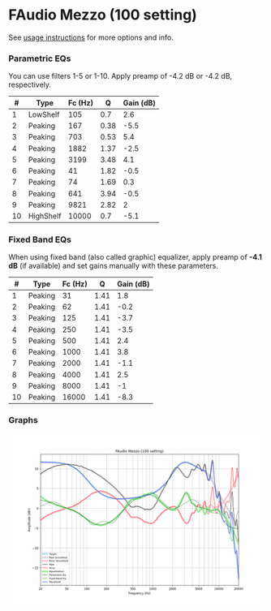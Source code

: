 # FAudio Mezzo (100 setting)
See [usage instructions](https://github.com/jaakkopasanen/AutoEq#usage) for more options and info.

### Parametric EQs
You can use filters 1-5 or 1-10. Apply preamp of -4.2 dB or -4.2 dB, respectively.

|   # | Type      |   Fc (Hz) |    Q |   Gain (dB) |
|-----|-----------|-----------|------|-------------|
|   1 | LowShelf  |       105 | 0.7  |         2.6 |
|   2 | Peaking   |       167 | 0.38 |        -5.5 |
|   3 | Peaking   |       703 | 0.53 |         5.4 |
|   4 | Peaking   |      1882 | 1.37 |        -2.5 |
|   5 | Peaking   |      3199 | 3.48 |         4.1 |
|   6 | Peaking   |        41 | 1.82 |        -0.5 |
|   7 | Peaking   |        74 | 1.69 |         0.3 |
|   8 | Peaking   |       641 | 3.94 |        -0.5 |
|   9 | Peaking   |      9821 | 2.82 |         2   |
|  10 | HighShelf |     10000 | 0.7  |        -5.1 |

### Fixed Band EQs
When using fixed band (also called graphic) equalizer, apply preamp of **-4.1 dB** (if available) and set gains manually with these parameters.

|   # | Type    |   Fc (Hz) |    Q |   Gain (dB) |
|-----|---------|-----------|------|-------------|
|   1 | Peaking |        31 | 1.41 |         1.8 |
|   2 | Peaking |        62 | 1.41 |        -0.2 |
|   3 | Peaking |       125 | 1.41 |        -3.7 |
|   4 | Peaking |       250 | 1.41 |        -3.5 |
|   5 | Peaking |       500 | 1.41 |         2.4 |
|   6 | Peaking |      1000 | 1.41 |         3.8 |
|   7 | Peaking |      2000 | 1.41 |        -1.1 |
|   8 | Peaking |      4000 | 1.41 |         2.5 |
|   9 | Peaking |      8000 | 1.41 |        -1   |
|  10 | Peaking |     16000 | 1.41 |        -8.3 |

### Graphs
![](./FAudio%20Mezzo%20(100%20setting).png)
